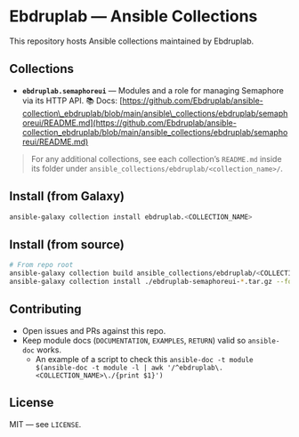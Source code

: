 
# Ebdruplab — Ansible Collections

This repository hosts Ansible collections maintained by Ebdruplab.

## Collections

* **`ebdruplab.semaphoreui`** — Modules and a role for managing Semaphore via its HTTP API.
  📚 Docs: [https://github.com/Ebdruplab/ansible-collection\_ebdruplab/blob/main/ansible\_collections/ebdruplab/semaphoreui/README.md](https://github.com/Ebdruplab/ansible-collection_ebdruplab/blob/main/ansible_collections/ebdruplab/semaphoreui/README.md)

> For any additional collections, see each collection’s `README.md` inside its folder under `ansible_collections/ebdruplab/<collection_name>/`.

## Install (from Galaxy)

```bash
ansible-galaxy collection install ebdruplab.<COLLECTION_NAME>
```

## Install (from source)

```bash
# From repo root
ansible-galaxy collection build ansible_collections/ebdruplab/<COLLECTION_NAME>
ansible-galaxy collection install ./ebdruplab-semaphoreui-*.tar.gz --force
```

## Contributing

* Open issues and PRs against this repo.
* Keep module docs (`DOCUMENTATION`, `EXAMPLES`, `RETURN`) valid so `ansible-doc` works.
  * An example of a script to check this `ansible-doc -t module $(ansible-doc -t module -l | awk '/^ebdruplab\.<COLLECTION_NAME>\./{print $1}')`

## License

MIT — see `LICENSE`.
